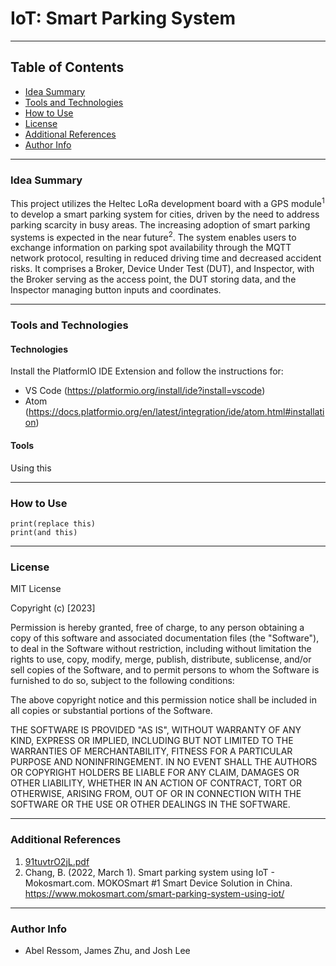 # IoT: Smart Parking System


---

## Table of Contents

- [Idea Summary](#idea-summary)
- [Tools and Technologies](#tools-and-technologies)
- [How to Use](#how-to-use)
- [License](#license)
- [Additional References](#additional-references)
- [Author Info](#author-info)

---


### Idea Summary

This project utilizes the Heltec LoRa development board with a GPS module<sup>1</sup> to develop a smart parking system for cities, driven by the need to address parking scarcity in busy areas. The increasing adoption of smart parking systems is expected in the near future<sup>2</sup>. The system enables users to exchange information on parking spot availability through the MQTT network protocol, resulting in reduced driving time and decreased accident risks. It comprises a Broker, Device Under Test (DUT), and Inspector, with the Broker serving as the access point, the DUT storing data, and the Inspector managing button inputs and coordinates.

---

### Tools and Technologies

#### Technologies
Install the PlatformIO IDE Extension and follow the instructions for: 

- VS Code (https://platformio.org/install/ide?install=vscode)
- Atom (https://docs.platformio.org/en/latest/integration/ide/atom.html#installation)

#### Tools
Using this

---

### How to Use

```
print(replace this)
print(and this)
```

---

### License

MIT License

Copyright (c) [2023]

Permission is hereby granted, free of charge, to any person obtaining a copy
of this software and associated documentation files (the "Software"), to deal
in the Software without restriction, including without limitation the rights
to use, copy, modify, merge, publish, distribute, sublicense, and/or sell
copies of the Software, and to permit persons to whom the Software is
furnished to do so, subject to the following conditions:

The above copyright notice and this permission notice shall be included in all
copies or substantial portions of the Software.

THE SOFTWARE IS PROVIDED "AS IS", WITHOUT WARRANTY OF ANY KIND, EXPRESS OR
IMPLIED, INCLUDING BUT NOT LIMITED TO THE WARRANTIES OF MERCHANTABILITY,
FITNESS FOR A PARTICULAR PURPOSE AND NONINFRINGEMENT. IN NO EVENT SHALL THE
AUTHORS OR COPYRIGHT HOLDERS BE LIABLE FOR ANY CLAIM, DAMAGES OR OTHER
LIABILITY, WHETHER IN AN ACTION OF CONTRACT, TORT OR OTHERWISE, ARISING FROM,
OUT OF OR IN CONNECTION WITH THE SOFTWARE OR THE USE OR OTHER DEALINGS IN THE
SOFTWARE.




---

### Additional References

1. [91tuvtrO2jL.pdf](https://github.com/Honestabe9/IoTSmartParkingSystem/files/11425854/91tuvtrO2jL.pdf)
2. Chang, B. (2022, March 1). Smart parking system using IoT - Mokosmart.com. MOKOSmart #1 Smart Device Solution in China. https://www.mokosmart.com/smart-parking-system-using-iot/



---

### Author Info

- Abel Ressom, James Zhu, and Josh Lee
